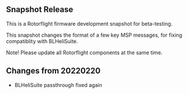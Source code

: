 ## Snapshot Release

This is a Rotorflight firmware development snapshot for beta-testing.

This snapshot changes the format of a few key MSP messages,
for fixing compatiblity with BLHeliSuite.

Note! Please update all Rotorflight components at the same time.


## Changes from 20220220

- BLHeliSuite passthrough fixed again

